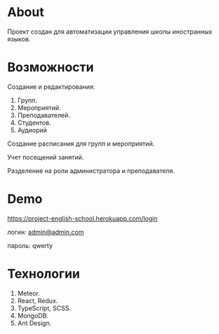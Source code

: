 # About
Проект создан для автоматизации управления школы иностранных языков.

# Возможности

Создание и редактирования: 
1. Групп.
2. Мероприятий.
3. Преподавателей.
4. Студентов.
5. Аудиорий

Создание расписания для групп и мероприятий.

Учет посещений занятий.

Разделение на роли администратора и преподавателя.

# Demo
https://project-english-school.herokuapp.com/login

логин: admin@admin.com

пароль: qwerty

# Технологии
1. Meteor.
1. React, Redux.
1. TypeScript, SCSS.
1. MongoDB.
1. Ant Design.